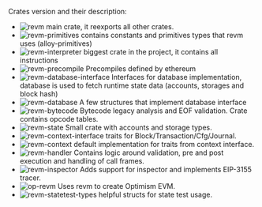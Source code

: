 Crates version and their description:
* ![revm](https://img.shields.io/crates/v/revm?height=50?label=revm) main crate, it reexports all other crates. 
* ![revm-primitives](https://img.shields.io/crates/v/revm-primitives?label=revm-primitives) contains constants and primitives types that revm uses (alloy-primitives)
* ![revm-interpreter](https://img.shields.io/crates/v/revm-interpreter?label=revm-interpreter) biggest crate in the project, it contains all instructions
* ![revm-precompile](https://img.shields.io/crates/v/revm-precompile?label=revm-precompile) Precompiles defined by ethereum
* ![revm-database-interface](https://img.shields.io/crates/v/revm-database-interface?label=revm-database-interface) Interfaces for database implementation, database is used to fetch runtime state data (accounts, storages and block hash) 
* ![revm-database](https://img.shields.io/crates/v/revm-database?label=revm-database) A few structures that implement database interface
* ![revm-bytecode](https://img.shields.io/crates/v/revm-bytecode?label=revm-bytecode) Bytecode legacy analysis and EOF validation. Crate contains opcode tables. 
* ![revm-state](https://img.shields.io/crates/v/revm-state?label=revm-state) Small crate with accounts and storage types.
* ![revm-context-interface](https://img.shields.io/crates/v/revm-context-interface?label=revm-context-interface) traits for Block/Transaction/Cfg/Journal.
* ![revm-context](https://img.shields.io/crates/v/revm-context?label=revm-context) default implementation for traits from context interface. 
* ![revm-handler](https://img.shields.io/crates/v/revm-handler?label=revm-handler) Contains logic around validation, pre and post execution and handling of call frames.  
* ![revm-inspector](https://img.shields.io/crates/v/revm-inspector?label=revm-inspector) Adds support for inspector and implements EIP-3155 tracer.
* ![op-revm](https://img.shields.io/crates/v/op-revm?label=op-revm) Uses revm to create Optimism EVM.
* ![revm-statetest-types](https://img.shields.io/crates/v/revm-statetest-types?label=revm-statetest-types) helpful structs for state test usage.
